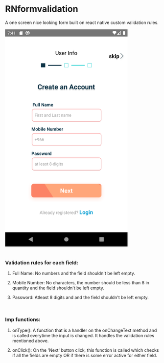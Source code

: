 # RNformvalidation
A one screen nice looking form built on react native custom validation rules.

<img src="./imgs/screen_screenshot.png" alt="screenshot of the react native form screen" width="400"/>

<br />
<br />

<h3>Validation rules for each field:</h3>

1. Full Name: No numbers and the field shouldn't be left empty.

2. Mobile Number: No characters, the number should be less than 8 in quantity and the field shouldn't be left empty.

3. Password: Atleast 8 digits and and the field shouldn't be left empty.

<br />

<h3>Imp functions:</h3>

1. onType(): A function that is a handler on the onChangeText method and is called everytime the input is changed. It handles the validation rules mentioned above.

2. onClick(): On the 'Next' button click, this function is called which checks if all the fields are empty OR if there is some error active for either field.

